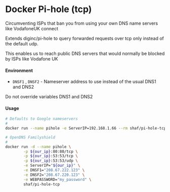 # Docker Pi-hole (tcp)

Circumventing ISPs that ban you from using your own DNS name servers like VodafoneUK connect

Extends diginc/pi-hole to query forwarded requests over tcp only instead of the default udp.

This enables us to reach public DNS servers that would normally be blocked by ISPs like Vodafone UK

#### Environment

- `DNSF1` , `DNSF2`
        - Nameserver address to use instead of the usual DNS1 and DNS2

Do not override variables DNS1 and DNS2

#### Usage

```sh
# Defaults to Google nameservers
#
docker run --name pihole -e ServerIP=192.168.1.66 --rm shaf/pi-hole-tcp

# OpenDNS Familyshield
# 
docker run -d --name pihole \
        -p ${our_ip}:80:80/tcp \
        -p ${our_ip}:53:53/tcp \
        -p ${our_ip}:53:53/udp \
        -e ServerIP="${our_ip}" \
        -e DNSF1="208.67.222.123" \
        -e DNSF2="208.67.220.123" \
        -e WEBPASSWORD="my_password" \
        shaf/pi-hole-tcp
```
